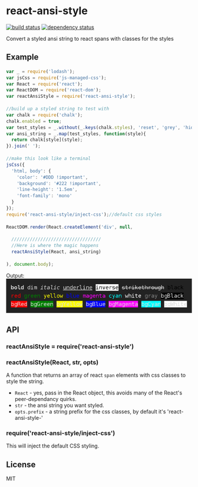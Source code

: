 # react-ansi-style

[![build status](https://secure.travis-ci.org/smallhelm/react-ansi-style.png)](https://travis-ci.org/smallhelm/react-ansi-style)
[![dependency status](https://david-dm.org/smallhelm/react-ansi-style.svg)](https://david-dm.org/smallhelm/react-ansi-style)

Convert a styled ansi string to react spans with classes for the styles

## Example
```js
var _ = require('lodash');
var jsCss = require('js-managed-css');
var React = require('react');
var ReactDOM = require('react-dom');
var reactAnsiStyle = require('react-ansi-style');

//build up a styled string to test with
var chalk = require('chalk');
chalk.enabled = true;
var test_styles = _.without(_.keys(chalk.styles), 'reset', 'grey', 'hidden');
var ansi_string = _.map(test_styles, function(style){
  return chalk[style](style);
}).join(' ');

//make this look like a terminal
jsCss({
  'html, body': {
    'color': '#DDD !important',
    'background': '#222 !important',
    'line-height': '1.5em',
    'font-family': 'mono'
  }
});
require('react-ansi-style/inject-css');//default css styles

ReactDOM.render(React.createElement('div', null,

  //////////////////////////////////
  //Here is where the magic happens
  reactAnsiStyle(React, ansi_string)

), document.body);
```
Output:
![react-ansi-style demo](https://raw.githubusercontent.com/smallhelm/react-ansi-style/master/example.png)

## API
### reactAnsiStyle = require('react-ansi-style')
### reactAnsiStyle(React, str, opts)
A function that returns an array of react `span` elements with css classes to style the string.
 * `React` - yes, pass in the React object, this avoids many of the React's peer-dependancy quirks.
 * `str` - the ansi string you want styled.
 * `opts.prefix` - a string prefix for the css classes, by default it's 'react-ansi-style-'

### require('react-ansi-style/inject-css')
This will inject the default CSS styling.

## License
MIT

